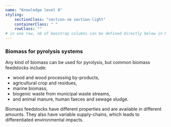 ```yaml
---
name: "Knowledge level 0"
styling:
    sectionClass: "section-sm section-light"
    containerClass: " "
    rowClass: ""
# in one row, nb of boostrap columns can be defined directly below in HTML
---
```


<div class="col-md-8">

### Biomass for pyrolysis systems

Any kind of biomass can be used for pyrolysis, but common biomass feedstocks include:
- wood and wood processing by-products, 
- agricultural crop and residues, 
- marine biomass, 
- biogenic waste from municipal waste streams, 
- and animal manure, human faeces and sewage sludge. 

Biomass feedstocks have different properties and are available in different amounts. They also have variable supply-chains, which leads to differentiated environmental impacts. 

</div>